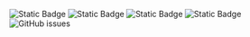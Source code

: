 ![Static Badge](https://img.shields.io/badge/blacklists-60-000000) ![Static Badge](https://img.shields.io/badge/blacklisted-3157001-cc0000) ![Static Badge](https://img.shields.io/badge/whitelisted-2243-00CC00) ![Static Badge](https://img.shields.io/badge/streaming_blacklist-28107-000000) ![GitHub issues](https://img.shields.io/github/issues/fabriziosalmi/blacklists)
